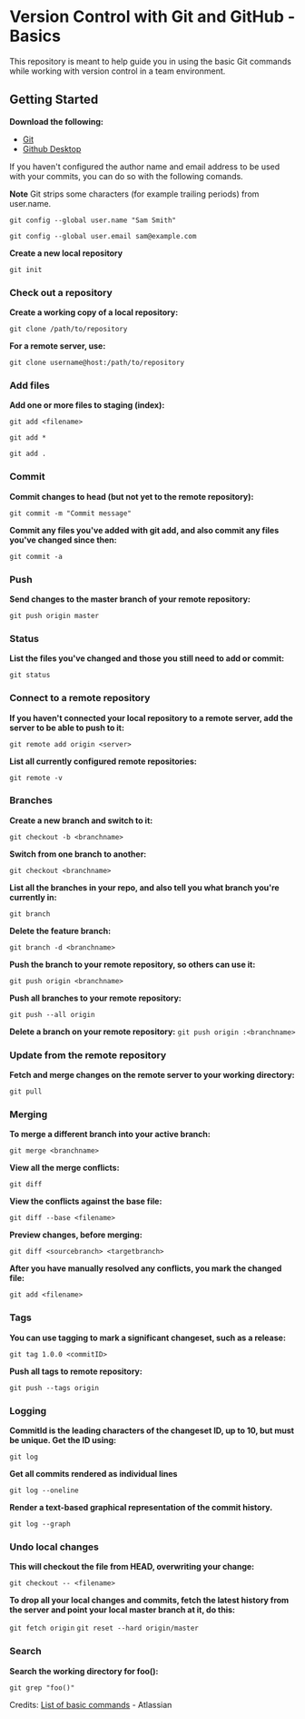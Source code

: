 # Version Control with Git and GitHub - Basics
This repository is meant to help guide you in using the basic Git commands while working with version control in a team environment. 

## Getting Started

**Download the following:**
- [Git](https://git-scm.com/downloads "Git Download")
- [Github Desktop](https://desktop.github.com/ "GitHub Destop Download")

If you haven't configured the author name and email address to be used with your commits, you can do so with the following comands.

**Note** Git strips some characters (for example trailing periods) from user.name.

`git config --global user.name "Sam Smith"`

`git config --global user.email sam@example.com`

**Create a new local repository**

`git init`

### Check out a repository

**Create a working copy of a local repository:**

`git clone /path/to/repository`

**For a remote server, use:**

`git clone username@host:/path/to/repository`

### Add files
**Add one or more files to staging (index):**

`git add <filename>`

`git add *`

`git add .`

### Commit	
**Commit changes to head (but not yet to the remote repository):**

`git commit -m "Commit message"`

**Commit any files you've added with git add, and also commit any files you've changed since then:**

`git commit -a`

### Push
**Send changes to the master branch of your remote repository:**

`git push origin master`

### Status
**List the files you've changed and those you still need to add or commit:**

`git status`

### Connect to a remote repository
**If you haven't connected your local repository to a remote server, add the server to be able to push to it:**

`git remote add origin <server>`

**List all currently configured remote repositories:**	

`git remote -v`

### Branches
**Create a new branch and switch to it:**

`git checkout -b <branchname>`

**Switch from one branch to another:**

`git checkout <branchname>`

**List all the branches in your repo, and also tell you what branch you're currently in:**

`git branch`

**Delete the feature branch:**

`git branch -d <branchname>`

**Push the branch to your remote repository, so others can use it:**

`git push origin <branchname>`

**Push all branches to your remote repository:**

`git push --all origin`

**Delete a branch on your remote repository:**
`git push origin :<branchname>`

### Update from the remote repository
**Fetch and merge changes on the remote server to your working directory:**

`git pull`

### Merging
**To merge a different branch into your active branch:**

`git merge <branchname>`

**View all the merge conflicts:**

`git diff`

**View the conflicts against the base file:**

`git diff --base <filename>`

**Preview changes, before merging:**

`git diff <sourcebranch> <targetbranch>`

**After you have manually resolved any conflicts, you mark the changed file:**

`git add <filename>`

### Tags 
**You can use tagging to mark a significant changeset, such as a release:**

`git tag 1.0.0 <commitID>`

**Push all tags to remote repository:**

`git push --tags origin`

### Logging
**CommitId is the leading characters of the changeset ID, up to 10, but must be unique. Get the ID using:**

`git log`

**Get all commits rendered as individual lines**

`git log --oneline`

**Render a text-based graphical representation of the commit history.**

`git log --graph`


### Undo local changes
**This will checkout the file from HEAD, overwriting your change:**

`git checkout -- <filename>`

**To drop all your local changes and commits, fetch the latest history from the server and point your local master branch at it, do this:**

`git fetch origin`
`git reset --hard origin/master`

### Search

**Search the working directory for foo():**

`git grep "foo()"`


Credits:
[List of basic commands](https://confluence.atlassian.com/bitbucketserver/basic-git-commands-776639767.html "List of basic commands") - Atlassian 
